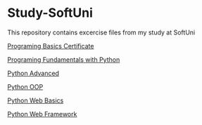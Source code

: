# Study-SoftUni
This repository contains excercise files from my study at SoftUni


<a href="https://softuni.bg/certificates/details/101937/d0747077">Programing Basics Certificate</a> 

<a href="https://softuni.bg/certificates/details/110867/cfb389d5">Programing Fundamentals with Python</a> 

<a href="https://softuni.bg/certificates/details/114141/957c3119">Python Advanced</a> 

<a href="https://softuni.bg/certificates/details/120635/9e21ccdf">Python OOP</a> 

<a href="https://softuni.bg/certificates/details/127687/9a6fc0d0">Python Web Basics</a> 

<a href="https://softuni.bg/certificates/details/132398/412a764b">Python Web Framework</a> 
